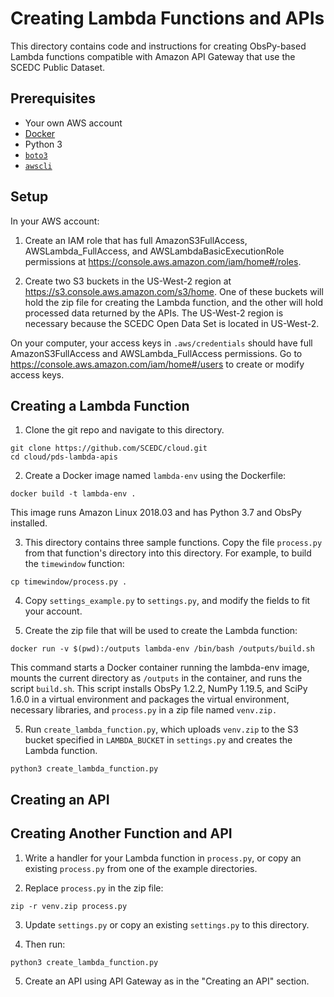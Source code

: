# Creating Lambda Functions and APIs

This directory contains code and instructions for creating ObsPy-based
Lambda functions compatible with Amazon API Gateway that use the SCEDC 
Public Dataset.


## Prerequisites

- Your own AWS account
- [Docker](https://docker.com)
- Python 3
- [`boto3`](https://aws.amazon.com/sdk-for-python/) 
- [`awscli`](https://aws.amazon.com/cli/)

## Setup

In your AWS account:

1. Create an IAM role that has full AmazonS3FullAccess, AWSLambda_FullAccess, and AWSLambdaBasicExecutionRole permissions at https://console.aws.amazon.com/iam/home#/roles.

2. Create two S3 buckets in the US-West-2 region at https://s3.console.aws.amazon.com/s3/home. One of these buckets will hold the zip file for creating the Lambda function, and the other will hold processed data returned by the APIs. The US-West-2 region is necessary because the SCEDC Open Data Set is located in US-West-2.

On your computer, your access keys in `.aws/credentials` should have full AmazonS3FullAccess and AWSLambda_FullAccess permissions. Go to https://console.aws.amazon.com/iam/home#/users to create or modify
access keys.

## Creating a Lambda Function

1. Clone the git repo and navigate to this directory.

  ```
  git clone https://github.com/SCEDC/cloud.git
  cd cloud/pds-lambda-apis
  ```

2. Create a Docker image named `lambda-env` using the Dockerfile:
  
  ```
  docker build -t lambda-env .
  ```
This image runs Amazon Linux 2018.03 and has Python 3.7 and ObsPy installed.

3. This directory contains three sample functions. Copy the file `process.py` 
from that function's directory into this directory. For example, to build the
`timewindow` function:
  ```
  cp timewindow/process.py .
  ```

4. Copy `settings_example.py` to `settings.py`, and modify the fields to fit your account. 
 
5. Create the zip file that will be used to create the Lambda function:
```
docker run -v $(pwd):/outputs lambda-env /bin/bash /outputs/build.sh
```
This command starts a Docker container running the lambda-env image, mounts the current directory as `/outputs` in
the container, and runs the script `build.sh`. This script installs ObsPy 1.2.2, NumPy 1.19.5, and SciPy 1.6.0 in
a virtual environment and packages the virtual environment, necessary libraries, and `process.py` in a zip file named
`venv.zip.` 

5. Run `create_lambda_function.py`, which uploads `venv.zip` to the S3 bucket
specified in `LAMBDA_BUCKET` in `settings.py` and creates the Lambda function.

  ```
  python3 create_lambda_function.py
  ```

## Creating an API


## Creating Another Function and API

1. Write a handler for your Lambda function in `process.py`, or copy an existing
`process.py` from one of the example directories.

2. Replace `process.py` in the zip file:

  ```
  zip -r venv.zip process.py
  ```

3. Update `settings.py` or copy an existing `settings.py` to this directory.

4. Then run:

  ```
  python3 create_lambda_function.py
  ```

5. Create an API using API Gateway as in the "Creating an API" section.


